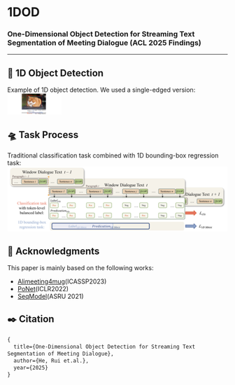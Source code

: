 # 1DOD

### One-Dimensional Object Detection for Streaming Text Segmentation of Meeting Dialogue (ACL 2025 Findings)
------

## 🔬 1D Object Detection
Example of 1D object detection. We used a single-edged version:  
<img src="https://github.com/DDDeeeee/1DOD/blob/main/pics/1.png" alt="Example of 1D object detection. We used a single-edged version." style="zoom:12%;" />

## 🛸 Task Process
Traditional classification task combined with 1D bounding-box regression task:  
<img src="https://github.com/DDDeeeee/1DOD/blob/main/pics/2.png" alt="Traditional classification task combined with 1D bounding-box regression task." style="zoom:60%;" />

## 💖 Acknowledgments
This paper is mainly based on the following works:  
- [Alimeeting4mug](https://github.com/alibaba-damo-academy/SpokenNLP/tree/main/alimeeting4mug)(ICASSP2023)  
- [PoNet](https://github.com/lxchtan/ponet)(ICLR2022)  
- [SeqModel](https://arxiv.org/abs/2107.09278)(ASRU 2021)  

## ✒️ Citation
```
{
  title={One-Dimensional Object Detection for Streaming Text Segmentation of Meeting Dialogue},
  author={He, Rui et.al.},
  year={2025}
}
```

